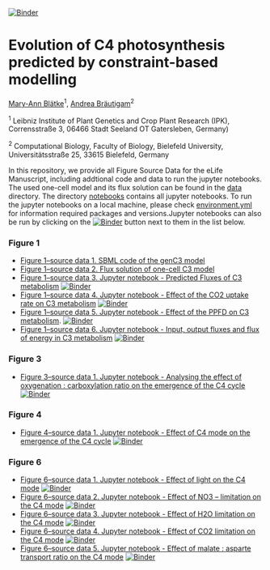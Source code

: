 [![Binder](https://mybinder.org/badge_logo.svg)](https://mybinder.org/v2/gh/ma-blaetke/CBM_C3_C4_Metabolism/master)

# Evolution of C4 photosynthesis predicted by constraint-based modelling 
[Mary-Ann Blätke](blaetke@ipk-gatersleben.de)<sup>1</sup>, [Andrea Bräutigam](andrea.braeutigam@uni-bielefeld.de)<sup>2</sup>

<sup>1</sup>  Leibniz Institute of Plant Genetics and Crop Plant Research (IPK), Corrensstraße 3, 06466 Stadt Seeland OT Gatersleben, Germany)

<sup>2</sup> Computational Biology, Faculty of Biology, Bielefeld University, Universitätsstraße 25, 33615 Bielefeld, Germany

In this repository, we provide all Figure Source Data for the eLife Manuscript, including addtional code and data to run the jupyter notebooks. 
The used one-cell model and its flux solution can be found in the [data](data) directory.
The directory [notebooks](notebooks) contains all jupyter notebooks. To run the jupyter notebooks on a local machine, please check [environment.yml](environment.yml) for information required packages and versions.Jupyter notebooks can also be run by clicking on the [![Binder](https://mybinder.org/badge_logo.svg)](https://mybinder.org/v2/gh/ma-blaetke/CBM_C3_C4_Metabolism/master) button next to them in the list below. 

### Figure 1
- [Figure 1–source data 1. SBML code of the genC3 model](data/2018-23-05-mb-genC3.sbml)
- [Figure 1–source data 2. Flux solution of one-cell C3 model](data/c3_flux_solution_one_cell_model.csv)
- [Figure 1–source data 3. Jupyter notebook - Predicted Fluxes of C3 metabolism](notebooks/2019-05-06-mb-genC3.ipynb)   [![Binder](https://mybinder.org/badge_logo.svg)](https://mybinder.org/v2/gh/ma-blaetke/CBM_C3_C4_Metabolism/master?filepath=notebooks%2F2019-05-06-mb-genC3.ipynb)
- [Figure 1–source data 4. Jupyter notebook - Effect of the CO2 uptake rate on C3 metabolism](notebooks/2019-05-06-mb-genC3-CO2-Effect.ipynb)   [![Binder](https://mybinder.org/badge_logo.svg)](https://mybinder.org/v2/gh/ma-blaetke/CBM_C3_C4_Metabolism/master?filepath=notebooks%2F2019-05-06-mb-genC3-CO2-Effect.ipynb)
- [Figure 1–source data 5. Jupyter notebook - Effect of the PPFD on C3 metabolism](notebooks/2019-05-06-mb-genC3-Light-Effect.ipynb).  [![Binder](https://mybinder.org/badge_logo.svg)](https://mybinder.org/v2/gh/ma-blaetke/CBM_C3_C4_Metabolism/master?filepath=notebooks%2F2019-05-06-mb-genC3-Light-Effect.ipynb)
- [Figure 1–source data 6. Jupyter notebook - Input, output fluxes and flux of energy in C3 metabolism](notebooks/2019-05-06-mb-genC3.ipynb)   [![Binder](https://mybinder.org/badge_logo.svg)](https://mybinder.org/v2/gh/ma-blaetke/CBM_C3_C4_Metabolism/master?filepath=notebooks%2F2019-05-06-mb-genC3.ipynb)

### Figure 3
- [Figure 3–source data 1. Jupyter notebook - Analysing the effect of oxygenation : carboxylation ratio on the emergence of the C4 cycle](notebooks/2019-05-06-mb-genC4-Decarb-Oxy-Ratio-Effect.ipynb)   [![Binder](https://mybinder.org/badge_logo.svg)](https://mybinder.org/v2/gh/ma-blaetke/CBM_C3_C4_Metabolism/master?filepath=notebooks%2F2019-05-06-mb-genC4-Decarb-Oxy-Ratio-Effect.ipynb)

### Figure 4
- [Figure 4–source data 1. Jupyter notebook - Effect of C4 mode on the emergence of the C4 cycle](notebooks/2019-05-06-mb-genC4-C4-mode.ipynb)   [![Binder](https://mybinder.org/badge_logo.svg)](https://mybinder.org/v2/gh/ma-blaetke/CBM_C3_C4_Metabolism/master?filepath=notebooks%2F2019-05-06-mb-genC4-C4-mode.ipynb)



### Figure 6
- [Figure 6–source data 1. Jupyter notebook - Effect of light on the C4 mode](notebooks/2019-05-06-mb-genC4-Light-Effect.ipynb)   [![Binder](https://mybinder.org/badge_logo.svg)](https://mybinder.org/v2/gh/ma-blaetke/CBM_C3_C4_Metabolism/master?filepath=notebooks%2F2019-05-06-mb-genC4-Light-Effect.ipynb)
- [Figure 6–source data 2. Jupyter notebook - Effect of NO3 – limitation on the C4 mode](notebooks/2019-05-06-mb-genC4-N-Limitation-Effect.ipynb)   [![Binder](https://mybinder.org/badge_logo.svg)](https://mybinder.org/v2/gh/ma-blaetke/CBM_C3_C4_Metabolism/master?filepath=notebooks%2F2019-05-06-mb-genC4-N-Limitation-Effect.ipynb)
- [Figure 6–source data 3. Jupyter notebook - Effect of H2O limitation on the C4 mode](notebooks/2019-05-06-mb-genC4-H2O-Limitation.ipynb)   [![Binder](https://mybinder.org/badge_logo.svg)](https://mybinder.org/v2/gh/ma-blaetke/CBM_C3_C4_Metabolism/master?filepath=notebooks%2F2019-05-06-mb-genC4-H2O-Limitation.ipynb)
- [Figure 6–source data 4. Jupyter notebook - Effect of CO2 limitation on the C4 mode](notebooks/2019-05-06-mb-genC4-CO2-Limitation.ipynb)   [![Binder](https://mybinder.org/badge_logo.svg)](https://mybinder.org/v2/gh/ma-blaetke/CBM_C3_C4_Metabolism/master?filepath=notebooks%2F2019-05-06-mb-genC4-CO2-Limitation.ipynb)
- [Figure 6–source data 5. Jupyter notebook - Effect of malate : asparte transport ratio on the C4 mode](notebooks/2019-05-06-mb-genC4-Mal_Asp-Ratio-Effect.ipynb)   [![Binder](https://mybinder.org/badge_logo.svg)](https://mybinder.org/v2/gh/ma-blaetke/CBM_C3_C4_Metabolism/master?filepath=notebooks%2F2019-05-06-mb-genC4-Mal_Asp-Ratio-Effect.ipynb)
